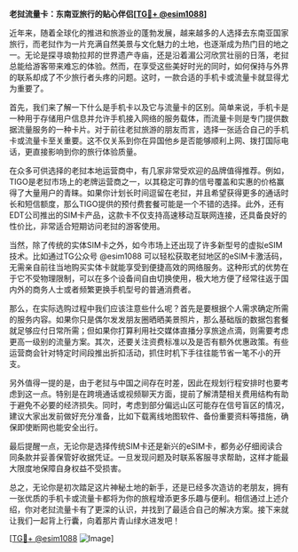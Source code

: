 **老挝流量卡：东南亚旅行的贴心伴侣[[TG💪+ @esim1088](https://t.me/s/esim1088)]**

近年来，随着全球化的推进和旅游业的蓬勃发展，越来越多的人选择去东南亚国家旅行，而老挝作为一片充满自然美景与文化魅力的土地，也逐渐成为热门目的地之一。无论是探寻琅勃拉邦的世界遗产寺庙，还是沿着湄公河欣赏壮丽的日落，老挝总能给游客带来难忘的体验。然而，在享受这些美好时光的同时，如何保持与外界的联系却成了不少旅行者头疼的问题。这时，一款合适的手机卡或流量卡就显得尤为重要了。

首先，我们来了解一下什么是手机卡以及它与流量卡的区别。简单来说，手机卡是一种用于存储用户信息并允许手机接入网络的服务载体，而流量卡则是专门提供数据流量服务的一种卡片。对于前往老挝旅游的朋友而言，选择一张适合自己的手机卡或流量卡至关重要。这不仅关系到你在异国他乡是否能够顺利上网、拨打国际电话，更直接影响到你的旅行体验质量。

在众多可供选择的老挝本地运营商中，有几家非常受欢迎的品牌值得推荐。例如，TIGO是老挝市场上的老牌运营商之一，以其稳定可靠的信号覆盖和实惠的价格赢得了大量用户的青睐。如果你计划长时间逗留在老挝，并且希望获得更多的通话时长和短信额度，那么TIGO提供的预付费套餐可能是一个不错的选择。此外，还有EDT公司推出的SIM卡产品，这款卡不仅支持高速移动互联网连接，还具备良好的性价比，非常适合短期访问老挝的游客使用。

当然，除了传统的实体SIM卡之外，如今市场上还出现了许多新型号的虚拟eSIM技术。比如通过TG公众号 @esim1088 可以轻松获取老挝地区的eSIM卡激活码，无需亲自前往当地购买实体卡就能享受到便捷高效的网络服务。这种形式的优势在于它不受物理限制，可以在多个设备间自由切换使用，极大地方便了经常往返于国内外的商务人士或者频繁更换手机型号的普通消费者。

那么，在实际选购过程中我们应该注意些什么呢？首先是要根据个人需求确定所需的服务内容。如果你只是偶尔发发朋友圈晒晒美景照片，那么基础版的数据包套餐就足够应付日常所需；但如果你打算利用社交媒体直播分享旅途点滴，则需要考虑更高一级别的流量方案。其次，还要关注资费标准以及是否有额外优惠政策。有些运营商会针对特定时间段推出折扣活动，抓住时机下手往往能节省一笔不小的开支。

另外值得一提的是，由于老挝与中国之间存在时差，因此在规划行程安排时也要考虑到这一点。特别是在跨境通话或视频聊天方面，提前了解清楚相关费用结构有助于避免不必要的经济损失。同时，考虑到部分偏远山区可能存在信号盲区的情况，建议大家出发前做好充分准备，比如下载离线地图软件、备份重要资料等措施，确保即使断网也能安全出行。

最后提醒一点，无论你是选择传统SIM卡还是新兴的eSIM卡，都务必仔细阅读合同条款并妥善保管好收据凭证。一旦发现问题及时联系客服寻求帮助，这样才能最大限度地保障自身权益不受损害。

总之，无论你是初次踏足这片神秘土地的新手，还是已经多次造访的老朋友，拥有一张优质的手机卡或流量卡都将为你的旅程增添更多乐趣与便利。相信通过上述介绍，你对老挝流量卡有了更深的认识，并找到了最适合自己的解决方案。接下来就让我们一起背上行囊，向着那片青山绿水进发吧！

[[TG💪+ @esim1088](https://t.me/s/esim1088) ![Image](https://i.postimg.cc/4NQfJmqS/Snipaste-2025-05-13-00-14-12.png)]